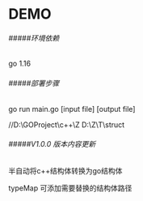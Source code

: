 DEMO
===========================

###### #####环境依赖

go 1.16

###### #####部署步骤

go run main.go [input file] [output file]

//D:\GOProject\c++\Z D:\Z\T\struct

###### #####V1.0.0 版本内容更新

半自动将c++结构体转换为go结构体

typeMap 可添加需要替换的结构体路径

